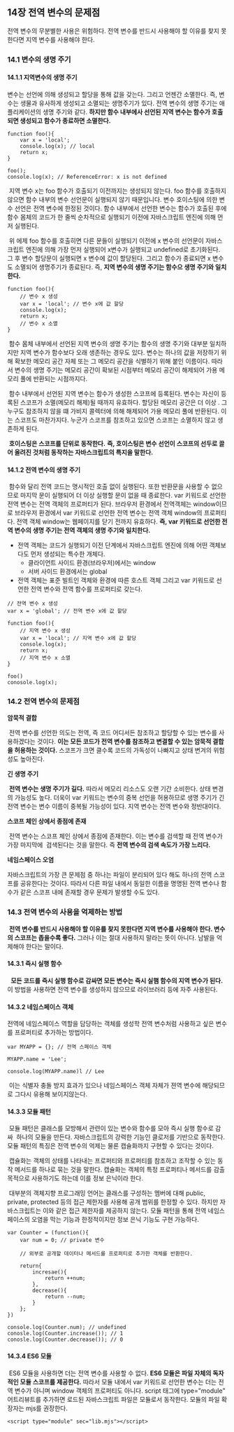 ## 14장 전역 변수의 문제점

전역 변수의 무분별한 사용은 위험하다. 전역 변수를 반드시 사용해야 할 이유를 찾지 못한다면 지역 변수를 사용해야 한다.

### **14.1 변수의 생명 주기**

#### **14.1.1 지역변수의 생명 주기**

변수는 선언에 의해 생성되고 할당을 통해 값을 갖는다. 그리고 언젠간 소멸한다. 즉, 변수는 생물과 유사하게 생성되고 소멸되는 생명주기가 있다. 전역 변수의 생명 주기는 애플리케이션의 생명 주기와 같다. **하지만 함수 내부에사 선언된 지역 변수는 함수가 호출되면 생성되고 함수가 종료하면 소멸한다.**

```
function foo(){
	var x = 'local';
    console.log(x); // local
    return x;
}

foo();
console.log(x); // ReferenceError: x is not defined
```

 지역 변수 x는 foo 함수가 호출되기 이전까지는 생성되지 않는다. foo 함수를 호출하지 않으면 함수 내부의 변수 선언문이 실행되지 않기 때문입니다. 변수 호이스팅에 의한 변수 선언은 전역 변수에 한정된 것이다. 함수 내부에서 선언한 변수는 함수가 호출된 후에 함수 몸체의 코드가 한 줄씩 순차적으로 실행되기 이전에 자바스크립트 엔진에 의해 먼저 실행된다.

 위 에제 foo 함수를 호출히면 다른 문들이 실행되기 이전에 x 변수의 선언문이 자바스크립트 엔진에 의해 가장 먼저 실행되어 x변수가 실행되고 undefined로 초기화된다. 그 후 변수 할당문이 실행되면 x 변수에 값이 할당된다. 그리고 함수가 종료되면 x 변수도 소멸되어 생명주기가 종료된다. 즉, **지역 변수의 생명 주기는 함수으 생명 주기와 일치한다.**

```
function foo(){
	// 변수 x 생성					 
	var x = 'local'; // 변수 x에 값 할당 
    console.log(x); 			    
    return x;						
    // 변수 x 소멸                 	  
}
```

 함수 몸체 내부에서 선언된 지역 변수의 생명 주기는 함수의 생명 주기와 대부분 일치하지만 지역 변수가 함수보다 오래 생존하는 경우도 있다. 변수는 하나의 값을 저장하기 위해 확보한 메모리 공간 자체 또는 그 메모리 공간을 식별하기 위해 붙인 이름이다. 따라서 변수의 생명 주기는 메모리 공간이 확보된 시점부터 메모리 공간이 해제되어 가용 메모리 풀에 반환되는 시점까지다. 

 함수 내부에서 선언된 지역 변수는 함수가 생성한 스코프에 등록된다. 변수는 자신이 등록된 스코프가 소멸(메모리 해제)될 때까지 유효하다. 할당된 메모리 공간은 더 이상 . 그누구도 참조하지 않을 떄 가비지 콜렉터에 의해 해제되어 가용 메모리 풀에 반환된다. 이는 스코프도 마찬가지다. 누군가 스코프를 참조하고 있으면 스코프는 소멸하지 않고 생존하게 된다.

 **호이스팅은 스코프를 단위로 동작한다.** **즉, 호이스팅은 변수 선언이 스코프의 선두로 끌어 올려진 것처럼 동작하는 자바스크립트의 특지을 말한다.**

#### **14.1.2 전역 변수의 생명 주기**

 함수와 달리 전역 코드는 명시적인 호출 없이 실행된다. 또한 반환문을 사용할 수 없으므로 마지막 문이 실행되어 더 이상 실행할 문이 없을 때 종료한다. var 키워드로 선언한 전역 변수는 전역 객체의 프로퍼티가 된다. 브라우저 환경에서 전역객체는 window이므로 브라우저 환경에서 var 키워드로 선언한 전역 변수는 전역 객체 window의 프로퍼티다. 전역 객체 window는 웹페이지를 닫기 전까지 유효하다. **즉, var 키워드로 선언한 전역 변수의 생명 주기는 전역 객체의 생명 주기와 일치한다.**

-   전역 객체는 코드가 실행되기 이전 단계에서 자바스크립트 엔진에 의해 어떤 객체보다도 먼저 생성되는 특수한 개체다.
    -   클라이언트 사이드 환경(브라우저)에서는 window
    -   서버 사이드 환경에서는 global
-   전역 객체는 표준 빌트인 객체와 환경에 따른 호스트 객체 그리고 var 키워드로 선언한 전역 변수와 전역 함수를 프로퍼티로 갖는다. 

```
// 전역 변수 x 생성
var x = 'global'; // 전역 변수 x에 값 할당

function foo(){
	// 지역 변수 x 생성
	var x = 'local'; // 지역 변수 x에 값 할당
    console.log(x);
    return x;
    // 지역 변수 x 소멸
}

foo()
conosole.log(x);
```

### **14.2 전역 변수의 문제점**

**암묵적 결합**

 전역 변수를 선언한 의도는 전역, 즉 코드 어디서든 참조하고 할당할 수 있는 변수를 사용하겠다는 것이다. **이는 모든 코드가 전역 변수를 참조하고 변결할 수 있는 암묵적 결합을 허용하는 것이다.** 스코프가 크면 클수록 코드의 가독성이 나빠지고 상태 변겨의 위험성도 높아진다.

**긴 생명 주기**

 **전역 변수는 생명 주기가 길다.** 따라서 메모리 리소스도 오랜 기간 소비한다. 상태 변경의 가능성도 높다. 더욱이 var 키워드는 변수의 중복 선언을 허용하므로 생명 주기가 긴 전역 변수는 변수 이름이 중복될 가능성이 있다. 지역 변수는 전역 변수와 정반대이다.

**스코프 체인 상에서 종점에 존재**

 전역 변수는 스코프 체인 상에서 종점에 존재한다. 이는 변수를 검색할 때 전역 변수가 가장 마지막에  검색된다는 것을 말한다. 즉 **전역 변수의 검색 속도가 가장 느리다.**

**네임스페이스 오염**

자바스크립트의 가장 큰 문제점 중 하나는 파일이 분리되어 있다 해도 하나의 전역 스코프를 공유한다는 것이다. 따라서 다른 파일 내에서 동일한 이름을 명명된 전역 변수나 함수가 같은 스코프 내에 존재할 경우 문제가 발생할 수도 있다.

### **14.3 전역 변수의 사용을 억제하는 방법**

 **전역 변수를 반드시 사용해야 할 이유를 찾지 못한다면 지역 변수를 사용해야 한다. 변수의 스코프는 좁을수록 좋다.** 그러나 이는 절대 사용하지 말라는 뜻이 아니다. 남발을 억제해야 한다는 말이다.

#### **14.3.1 즉시 실행 함수**

  **모든 코드를 즉시 실행 함수로 감싸면 모든 변수는 즉시 실햄 함수의 지역 변수가 된다.** 이 방법을 사용하면 전역 변수를 생성하지 않으므로 라이브러리 등에 자주 사용된다.

#### **14.3.2 네임스페이스 객체**

전역에 네임스페이스 역할을 담당하는 객체를 생성학 전역 변수처럼 사용하고 싶은 변수를 프로퍼티로 추가하는 방법이다.

```
var MYAPP = {}; // 전역 스페이스 객체

MYAPP.name = 'Lee';

console.log(MYAPP.name)l // Lee
```

 이는 식별자 충돌 방지 효과가 있으나 네임스페이스 객체 자체가 젼역 변수에 해당되므로 그다시 유용해 보이지않는다.

#### **14.3.3 모듈 패턴**

 모듈 패턴은 클래스를 모방해서 관련이 있는 변수와 함수를 모아 즉시 실행 함수로 감싸  하나의 모듈을 만든다. 자바스크립트의 강력한 기능인 클로저를 기반으로 동작한다. 모듈 패턴의 특징은 전역 변수의 억제는 물론 캡슐화까지 구현할 수 있다는 것이다.

 캡슐화는 객체의 상태를 나타내는 프로퍼티와 프로퍼티를 참조하고 조작할 수 있는 동작 메서드를 하나로 묶는 것을 말한다. 캡슐화는 객체의 특정 프로퍼티나 메서드를 감출 목적으로 사용하기도 하는데 이를 정보 은닉이라 한다.

 대부분의 객체지향 프로그래밍 언어는 클래스를 구성하는 멤버에 대해 public, private, protected 등의 접근 제한자를 사용해 공개 범위를 한정할 수 있다. 하지만 자바스크립트는 이와 같은 접근 제한자를 제공하지 않는다. 모듈 패턴을 통해 전역 네임스페이스의 오염을 막는 기능과 한정적이지만 정보 은닉 기능도 구현 가능하다.

```
var Counter = (function(){
	var num = 0; // private 변수
    
    // 외부로 공개할 데이터나 메서드를 프로퍼티로 추가한 객체를 반환한다.
    
    return{
    	incresae(){
        	return ++num;
        },
        decrease(){
        	return --num;
        }
    };
})

console.log(Counter.num); // undefined
conosle.log(Counter.increase()); // 1
conosle.log(Counter.decrease()); // 0
```

#### **14.3.4 ES6 모듈**

 ES6 모듈을 사용하면 더는 전역 변수를 사용할 수 없다. **ES6 모듈은 파일 자체의 독자적인 모듈 스코프를 제공한다.** 따라서 모듈 내에서 var 키워드로 선언한 변수는 더는 전역 변수가 아니며 window 객체의 프로퍼티도 아니다. script 태그에 type="module" 어트리뷰트를 추가하면 로드된 자바스크립트 파일은 모듈로서 동작한다. 모듈의 파일 확장자는 mjs를 권장한다.

```
<script type="module" sec="lib.mjs"></script>
```